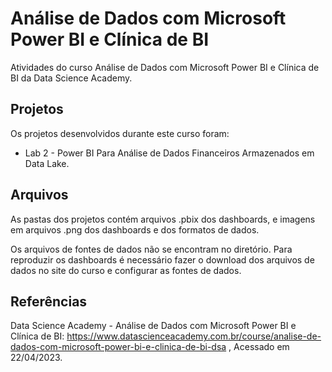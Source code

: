 # Análise de Dados com Microsoft Power BI e Clínica de BI
Atividades do curso Análise de Dados com Microsoft Power BI e Clínica de BI da Data Science Academy.

## Projetos
Os projetos desenvolvidos durante este curso foram:
- Lab 2 - Power BI Para Análise de Dados Financeiros Armazenados em Data Lake.

## Arquivos 
As pastas dos projetos contém arquivos .pbix dos dashboards, e imagens em arquivos .png dos dashboards e dos formatos de dados. 

Os arquivos de fontes de dados não se encontram no diretório. 
Para reproduzir os dashboards é necessário fazer o download dos arquivos de dados no site do curso e configurar as fontes de dados.


## Referências
Data Science Academy - Análise de Dados com Microsoft Power BI e Clínica de BI: 
https://www.datascienceacademy.com.br/course/analise-de-dados-com-microsoft-power-bi-e-clinica-de-bi-dsa ,
Acessado em 22/04/2023.